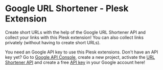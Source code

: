 # Google URL Shortener - Plesk Extension

Create short URLs with the help of the Google URL Shortener API and collect your links with this Plesk extension! You can also collect links privately (without having to create short URLs).

You need an Google API key to use this Plesk extensions. Don't have an API key yet? Go to <a href="https://console.developers.google.com" target="_blank">Google API Console</a>, create a new project, activate the <a href="https://console.developers.google.com/apis/api/urlshortener.googleapis.com/overview" target="_blank">URL Shortener API</a> and create a free <a href="https://console.developers.google.com/apis/credentials" target="_blank">API key</a> in your Google account here!
